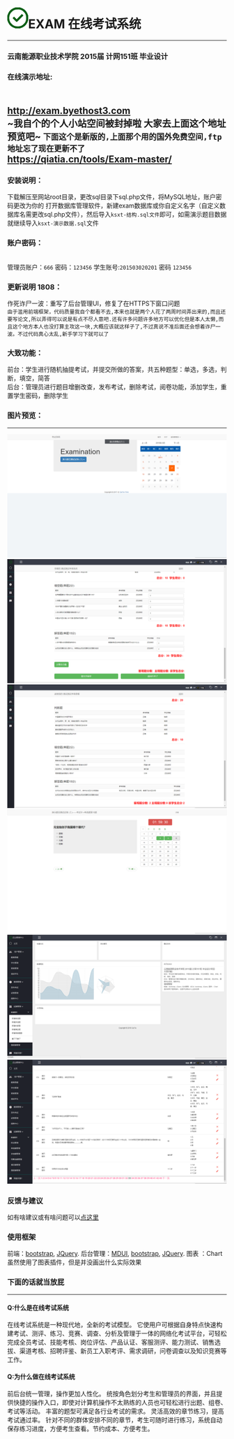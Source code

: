 # ![icon](/images/time.png)EXAM 在线考试系统
------
### 云南能源职业技术学院 2015届 计网151班 毕业设计
### 在线演示地址: 
  <br> http://exam.byethost3.com
  <br>~我自个的个人小站空间被封掉啦 大家去上面这个地址预览吧~ `下面这个是新版的,上面那个用的国外免费空间,ftp地址忘了现在更新不了`
  <br>https://qiatia.cn/tools/Exam-master/
  ------
### 安装说明：
  下载解压至网站root目录，更改sql目录下sql.php文件，将MySQL地址，账户密码更改为你的
  打开数据库管理软件，新建exam数据库或你自定义名字（自定义数据库名需更改sql.php文件），然后导入`ksxt-结构.sql文件`即可，如需演示题目数据就继续导入`ksxt-演示数据.sql`文件
### 账户密码： 
<br>管理员账户：`666` 密码：`123456`  学生账号:`201503020201` 密码 `123456`
### 更新说明 1808：
作死诈尸一波：重写了后台管理UI，修复了在HTTPS下窗口问题<br>
    `由于滥用前端框架，代码质量我自个都看不去,本来也就是两个人花了两周时间弄出来的,而且还要写论文,所以弄得可以说是有点不尽人意吧.还有许多问题许多地方可以优化但是本人太懒,而且这个地方本人也没打算主攻这一块,大概应该就这样子了,不过真说不准后面还会想着诈尸一波。不过代码真心太乱,新手学习下就可以了`
### 大致功能：
  前台：学生进行随机抽提考试，并提交所做的答案，共五种题型：单选，多选，判断，填空，简答<br>
  后台：管理员进行题目增删改查，发布考试，删除考试，阅卷功能，添加学生，重置学生密码，删除学生
### 图片预览：
***
 ![view](/images/0.png)
 ![icon](/images/1.png)
 ![icon](/images/2.png)
 ![icon](/images/3.png)
 ![icon](/images/4.png)
 ![icon](/images/5.png)
### 反馈与建议
  如有啥建议或有啥问题可以<a href="https://qiatia.cn/content.php?i=31#reply">点这里</a>
### 使用框架
  前端：<a href="https://github.com/twbs/bootstrap">bootstrap</a>, <a href="http://jquery.com/">JQuery</a>. 后台管理：<a href="https://github.com/zdhxiong/mdui">MDUI</a>, <a href="https://github.com/twbs/bootstrap">bootstrap</a>, <a href="http://jquery.com/">JQuery</a>. 图表 ：Chart
  <br>虽然使用了图表插件，但是并没画出什么实际效果
### 下面的话就当放屁
***
#### Q:什么是在线考试系统
  在线考试系统是一种现代地，全新的考试模型。
  它使用户可根据自身特点快速构建考试、测评、练习、竞赛、调查、分析及管理于一体的网络化考试平台，可轻松完成全员考试、技能考核、岗位评估、产品认证、客服测评、能力测试、销售选拔、渠道考核、招聘评鉴、新员工入职考评、需求调研，问卷调查以及知识竞赛等工作。
#### Q:为什么做在线考试系统
  前后台统一管理，操作更加人性化。
  统按角色划分考生和管理员的界面，并且提供快捷的操作入口，即使对计算机操作不太熟练的人员也可轻松进行出题、组卷、考试等活动。
  丰富的题型可满足各行业考试的需求。
  灵活高效的章节练习，提高考试通过率。
  针对不同的群体安排不同的章节，考生可随时进行练习，系统自动保存练习进度，方便考生查看。节约成本、方便考生。
